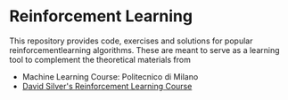 # Reinforcement Learning

This repository provides code, exercises and solutions for popular reinforcementlearning algorithms. These are meant to serve as a learning tool to complement the theoretical materials from

- Machine Learning Course: Politecnico di Milano
- [David Silver's Reinforcement Learning Course](http://www0.cs.ucl.ac.uk/staff/d.silver/web/Teaching.html)
